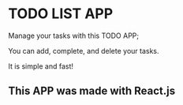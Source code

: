 # TODO LIST APP

Manage your tasks with this TODO APP;

You can add, complete, and delete your tasks.

It is simple and fast!

## This APP was made with React.js
